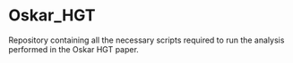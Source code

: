 # Oskar_HGT
Repository containing all the necessary scripts required to run the analysis performed in the Oskar HGT paper.
